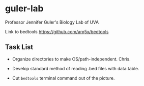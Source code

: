 # guler-lab
Professor Jennifer Guler's Biology Lab of UVA

Link to bedtools https://github.com/arq5x/bedtools


## Task List

+ Organize directories to make OS/path-independent. Chris.

+ Develop standard method of reading .bed files with data.table.

+ Cut `bedtools` terminal command out of the picture.
